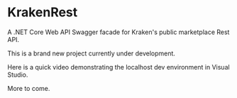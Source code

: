 # KrakenRest
A .NET Core Web API Swagger facade for Kraken's public marketplace Rest API.

This is a brand new project currently under development.

Here is a quick video demonstrating the localhost dev environment in Visual Studio.

More to come.